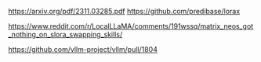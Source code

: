https://arxiv.org/pdf/2311.03285.pdf
https://github.com/predibase/lorax

https://www.reddit.com/r/LocalLLaMA/comments/191wssq/matrix_neos_got_nothing_on_slora_swapping_skills/

https://github.com/vllm-project/vllm/pull/1804